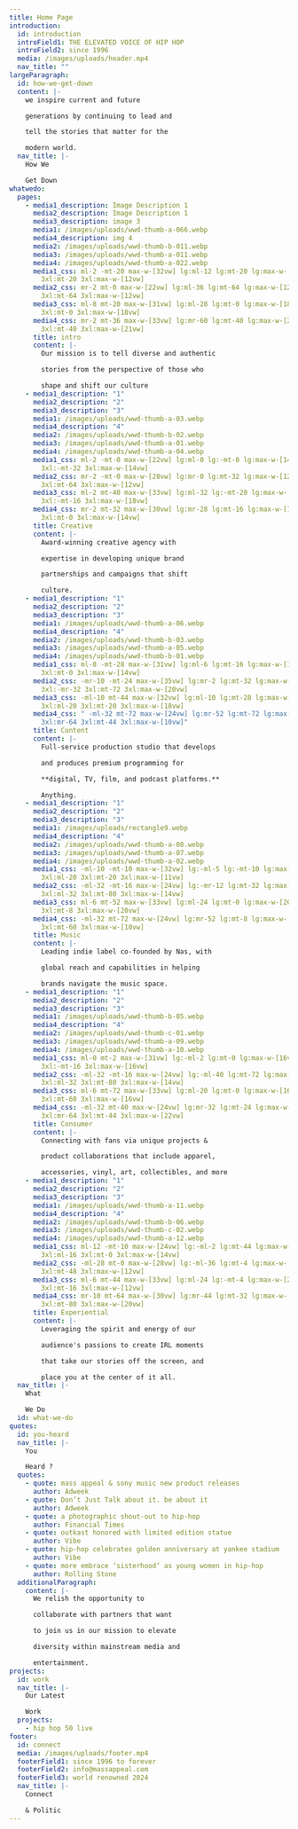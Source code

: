 ```yaml
---
title: Home Page
introduction:
  id: introduction
  introField1: THE ELEVATED VOICE OF HIP HOP
  introField2: since 1996
  media: /images/uploads/header.mp4
  nav_title: ""
largeParagraph:
  id: how-we-get-down
  content: |-
    we inspire current and future

    generations by continuing to lead and

    tell the stories that matter for the

    modern world.
  nav_title: |-
    How We  

    Get Down
whatwedo:
  pages:
    - media1_description: Image Description 1
      media2_description: Image Description 1
      media3_description: image 3
      media1: /images/uploads/wwd-thumb-a-066.webp
      media4_description: img 4
      media2: /images/uploads/wwd-thumb-b-011.webp
      media3: /images/uploads/wwd-thumb-a-011.webp
      media4: /images/uploads/wwd-thumb-a-022.webp
      media1_css: ml-2 -mt-20 max-w-[32vw] lg:ml-12 lg:mt-20 lg:max-w-[12vw] 3xl:ml-12
        3xl:mt-20 3xl:max-w-[12vw]
      media2_css: mr-2 mt-0 max-w-[22vw] lg:ml-36 lg:mt-64 lg:max-w-[12vw] 3xl:ml-36
        3xl:mt-64 3xl:max-w-[12vw]
      media3_css: ml-8 mt-20 max-w-[31vw] lg:ml-28 lg:mt-0 lg:max-w-[18vw] 3xl:ml-28
        3xl:mt-0 3xl:max-w-[18vw]
      media4_css: mr-2 mt-36 max-w-[33vw] lg:mr-60 lg:mt-40 lg:max-w-[21vw] 3xl:mr-60
        3xl:mt-40 3xl:max-w-[21vw]
      title: intro
      content: |-
        Our mission is to tell diverse and authentic

        stories from the perspective of those who

        shape and shift our culture
    - media1_description: "1"
      media2_description: "2"
      media3_description: "3"
      media1: /images/uploads/wwd-thumb-a-03.webp
      media4_description: "4"
      media2: /images/uploads/wwd-thumb-b-02.webp
      media3: /images/uploads/wwd-thumb-a-01.webp
      media4: /images/uploads/wwd-thumb-a-04.webp
      media1_css: ml-2 -mt-0 max-w-[22vw] lg:ml-0 lg:-mt-8 lg:max-w-[14vw] 3xl:ml-0
        3xl:-mt-32 3xl:max-w-[14vw]
      media2_css: mr-2 -mt-0 max-w-[28vw] lg:mr-0 lg:mt-32 lg:max-w-[12vw] 3xl:mr-0
        3xl:mt-64 3xl:max-w-[12vw]
      media3_css: ml-2 mt-40 max-w-[33vw] lg:ml-32 lg:-mt-20 lg:max-w-[18vw] 3xl:ml-32
        3xl:-mt-16 3xl:max-w-[18vw]
      media4_css: mr-2 mt-32 max-w-[30vw] lg:mr-28 lg:mt-16 lg:max-w-[14vw] 3xl:mr-52
        3xl:mt-0 3xl:max-w-[14vw]
      title: Creative
      content: |-
        Award-winning creative agency with 

        expertise in developing unique brand 

        partnerships and campaigns that shift 

        culture.
    - media1_description: "1"
      media2_description: "2"
      media3_description: "3"
      media1: /images/uploads/wwd-thumb-a-06.webp
      media4_description: "4"
      media2: /images/uploads/wwd-thumb-b-03.webp
      media3: /images/uploads/wwd-thumb-a-05.webp
      media4: /images/uploads/wwd-thumb-b-01.webp
      media1_css: ml-8 -mt-28 max-w-[31vw] lg:ml-6 lg:mt-16 lg:max-w-[12vw] 3xl:ml-0
        3xl:mt-0 3xl:max-w-[14vw]
      media2_css: -mr-10 -mt-24 max-w-[35vw] lg:mr-2 lg:mt-32 lg:max-w-[10vw]
        3xl:-mr-32 3xl:mt-72 3xl:max-w-[20vw]
      media3_css: -ml-10 mt-44 max-w-[32vw] lg:ml-10 lg:mt-28 lg:max-w-[22vw]
        3xl:ml-20 3xl:mt-20 3xl:max-w-[18vw]
      media4_css: " -ml-32 mt-72 max-w-[24vw] lg:mr-52 lg:mt-72 lg:max-w-[18vw]
        3xl:mr-64 3xl:mt-44 3xl:max-w-[10vw]"
      title: Content
      content: |-
        Full-service production studio that develops 

        and produces premium programming for 

        **digital, TV, film, and podcast platforms.** 

        Anything.
    - media1_description: "1"
      media2_description: "2"
      media3_description: "3"
      media1: /images/uploads/rectangle9.webp
      media4_description: "4"
      media2: /images/uploads/wwd-thumb-a-08.webp
      media3: /images/uploads/wwd-thumb-a-07.webp
      media4: /images/uploads/wwd-thumb-a-02.webp
      media1_css: -ml-10 -mt-10 max-w-[32vw] lg:-ml-5 lg:-mt-10 lg:max-w-[18vw]
        3xl:ml-20 3xl:mt-20 3xl:max-w-[11vw]
      media2_css: -ml-32 -mt-16 max-w-[24vw] lg:-mr-12 lg:mt-32 lg:max-w-[19vw]
        3xl:ml-32 3xl:mt-80 3xl:max-w-[14vw]
      media3_css: ml-6 mt-52 max-w-[33vw] lg:ml-24 lg:mt-0 lg:max-w-[20vw] 3xl:ml-32
        3xl:mt-8 3xl:max-w-[20vw]
      media4_css: -ml-32 mt-72 max-w-[24vw] lg:mr-52 lg:mt-8 lg:max-w-[24vw] 3xl:mr-64
        3xl:mt-60 3xl:max-w-[10vw]
      title: Music
      content: |-
        Leading indie label co-founded by Nas, with 

        global reach and capabilities in helping 

        brands navigate the music space.
    - media1_description: "1"
      media2_description: "2"
      media3_description: "3"
      media1: /images/uploads/wwd-thumb-b-05.webp
      media4_description: "4"
      media2: /images/uploads/wwd-thumb-c-01.webp
      media3: /images/uploads/wwd-thumb-a-09.webp
      media4: /images/uploads/wwd-thumb-a-10.webp
      media1_css: ml-0 mt-2 max-w-[31vw] lg:-ml-2 lg:mt-0 lg:max-w-[16vw] 3xl:ml-8
        3xl:-mt-16 3xl:max-w-[16vw]
      media2_css: -ml-32 -mt-16 max-w-[24vw] lg:-ml-40 lg:mt-72 lg:max-w-[14vw]
        3xl:ml-32 3xl:mt-80 3xl:max-w-[14vw]
      media3_css: ml-6 mt-72 max-w-[33vw] lg:ml-20 lg:mt-0 lg:max-w-[16vw] 3xl:-ml-16
        3xl:mt-60 3xl:max-w-[16vw]
      media4_css: -ml-32 mt-40 max-w-[24vw] lg:mr-32 lg:mt-24 lg:max-w-[22vw]
        3xl:mr-64 3xl:mt-44 3xl:max-w-[22vw]
      title: Consumer
      content: |-
        Connecting with fans via unique projects & 

        product collaborations that include apparel, 

        accessories, vinyl, art, collectibles, and more
    - media1_description: "1"
      media2_description: "2"
      media3_description: "3"
      media1: /images/uploads/wwd-thumb-a-11.webp
      media4_description: "4"
      media2: /images/uploads/wwd-thumb-b-06.webp
      media3: /images/uploads/wwd-thumb-c-02.webp
      media4: /images/uploads/wwd-thumb-a-12.webp
      media1_css: ml-12 -mt-10 max-w-[24vw] lg:-ml-2 lg:mt-44 lg:max-w-[16vw]
        3xl:ml-16 3xl:mt-0 3xl:max-w-[14vw]
      media2_css: -ml-28 mt-0 max-w-[28vw] lg:-ml-36 lg:mt-4 lg:max-w-[16vw] 3xl:ml-28
        3xl:mt-48 3xl:max-w-[12vw]
      media3_css: ml-6 mt-44 max-w-[33vw] lg:ml-24 lg:-mt-4 lg:max-w-[20vw] 3xl:ml-64
        3xl:mt-16 3xl:max-w-[12vw]
      media4_css: mr-10 mt-64 max-w-[30vw] lg:mr-44 lg:mt-32 lg:max-w-[22vw] 3xl:mr-80
        3xl:mt-80 3xl:max-w-[20vw]
      title: Experiential
      content: |-
        Leveraging the spirit and energy of our 

        audience's passions to create IRL moments 

        that take our stories off the screen, and 

        place you at the center of it all.
  nav_title: |-
    What 

    We Do
  id: what-we-do
quotes:
  id: you-heard
  nav_title: |-
    You 

    Heard ?
  quotes:
    - quote: mass appeal & sony music new product releases
      author: Adweek
    - quote: Don’t Just Talk about it. be about it
      author: Adweek
    - quote: a photographic shout-out to hip-hop
      author: Financial Times
    - quote: outkast honored with limited edition statue
      author: Vibe
    - quote: hip-hop celebrates golden anniversary at yankee stadium
      author: Vibe
    - quote: more embrace ‘sisterhood’ as young women in hip-hop
      author: Rolling Stone
  additionalParagraph:
    content: |-
      We relish the opportunity to

      collaborate with partners that want

      to join us in our mission to elevate

      diversity within mainstream media and

      entertainment.
projects:
  id: work
  nav_title: |-
    Our Latest 

    Work
  projects:
    - hip hop 50 live
footer:
  id: connect
  media: /images/uploads/footer.mp4
  footerField1: since 1996 to forever
  footerField2: info@massappeal.com
  footerField3: world renowned 2024
  nav_title: |-
    Connect 

    & Politic
---
```

